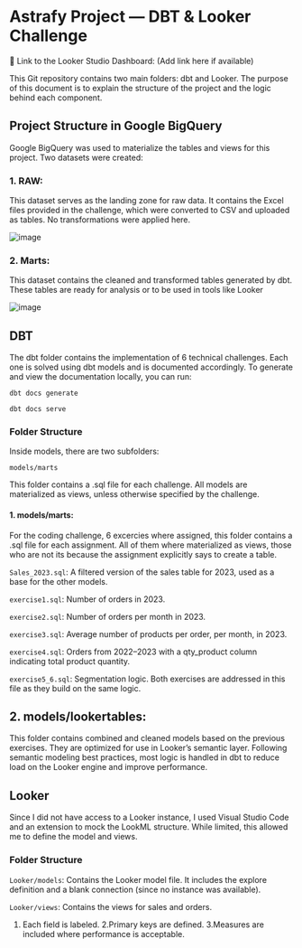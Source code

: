 # Astrafy Project — DBT & Looker Challenge

🔗 Link to the Looker Studio Dashboard: (Add link here if available)

This Git repository contains two main folders: dbt and Looker. The purpose of this document is to explain the structure of the project and the logic behind each component.

## Project Structure in Google BigQuery
Google BigQuery was used to materialize the tables and views for this project. Two datasets were created:
### 1. RAW: 
This dataset serves as the landing zone for raw data. It contains the Excel files provided in the challenge, which were converted to CSV and uploaded as tables. No transformations were applied here.

![image](https://github.com/user-attachments/assets/169b45f2-4001-40bf-b77a-8cda81e58719)

### 2. Marts: 
This dataset contains the cleaned and transformed tables generated by dbt. These tables are ready for analysis or to be used in tools like Looker

![image](https://github.com/user-attachments/assets/7900e83e-4eb0-46f5-813c-e09cb95e5482)

## DBT
The dbt folder contains the implementation of 6 technical challenges. Each one is solved using dbt models and is documented accordingly.
To generate and view the documentation locally, you can run: 

```dbt docs generate```

```dbt docs serve```

### Folder Structure
Inside models, there are two subfolders:

```models/marts```

This folder contains a .sql file for each challenge. All models are materialized as views, unless otherwise specified by the challenge.

#### 1. models/marts:
For the coding challenge, 6 excercies where assigned, this folder contains a .sql file for each assignment. All of them where materialized as views, those who are not its because the assignment explicitly says to create a table.

```Sales_2023.sql```: A filtered version of the sales table for 2023, used as a base for the other models.

```exercise1.sql```: Number of orders in 2023.

```exercise2.sql```: Number of orders per month in 2023.

```exercise3.sql```: Average number of products per order, per month, in 2023.

```exercise4.sql```: Orders from 2022–2023 with a qty_product column indicating total product quantity.

```exercise5_6.sql```: Segmentation logic. Both exercises are addressed in this file as they build on the same logic.


## 2. models/lookertables: 
This folder contains combined and cleaned models based on the previous exercises. They are optimized for use in Looker’s semantic layer.
Following semantic modeling best practices, most logic is handled in dbt to reduce load on the Looker engine and improve performance.

## Looker
Since I did not have access to a Looker instance, I used Visual Studio Code and an extension to mock the LookML structure. While limited, this allowed me to define the model and views.

### Folder Structure
```Looker/models```: Contains the Looker model file. It includes the explore definition and a blank connection (since no instance was available).

```Looker/views```: Contains the views for sales and orders.
1. Each field is labeled.
2.Primary keys are defined.
3.Measures are included where performance is acceptable.
